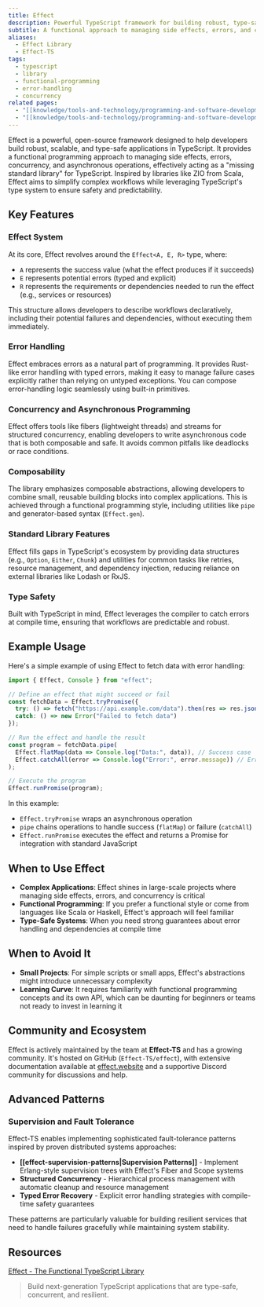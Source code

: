 ```yaml
---
title: Effect
description: Powerful TypeScript framework for building robust, type-safe applications
subtitle: A functional approach to managing side effects, errors, and concurrency
aliases:
  - Effect Library
  - Effect-TS
tags:
  - typescript
  - library
  - functional-programming
  - error-handling
  - concurrency
related pages:
  - "[[knowledge/tools-and-technology/programming-and-software-development/languages/typescript/index|TypeScript]]"
  - "[[knowledge/tools-and-technology/programming-and-software-development/paradigms/functional-programming|Functional Programming]]"
---
```


Effect is a powerful, open-source framework designed to help developers build robust, scalable, and type-safe applications in TypeScript. It provides a functional programming approach to managing side effects, errors, concurrency, and asynchronous operations, effectively acting as a "missing standard library" for TypeScript. Inspired by libraries like ZIO from Scala, Effect aims to simplify complex workflows while leveraging TypeScript's type system to ensure safety and predictability.

## Key Features

### Effect System

At its core, Effect revolves around the `Effect<A, E, R>` type, where:
- `A` represents the success value (what the effect produces if it succeeds)
- `E` represents potential errors (typed and explicit)
- `R` represents the requirements or dependencies needed to run the effect (e.g., services or resources)

This structure allows developers to describe workflows declaratively, including their potential failures and dependencies, without executing them immediately.

### Error Handling

Effect embraces errors as a natural part of programming. It provides Rust-like error handling with typed errors, making it easy to manage failure cases explicitly rather than relying on untyped exceptions. You can compose error-handling logic seamlessly using built-in primitives.

### Concurrency and Asynchronous Programming

Effect offers tools like fibers (lightweight threads) and streams for structured concurrency, enabling developers to write asynchronous code that is both composable and safe. It avoids common pitfalls like deadlocks or race conditions.

### Composability

The library emphasizes composable abstractions, allowing developers to combine small, reusable building blocks into complex applications. This is achieved through a functional programming style, including utilities like `pipe` and generator-based syntax (`Effect.gen`).

### Standard Library Features

Effect fills gaps in TypeScript's ecosystem by providing data structures (e.g., `Option`, `Either`, `Chunk`) and utilities for common tasks like retries, resource management, and dependency injection, reducing reliance on external libraries like Lodash or RxJS.

### Type Safety

Built with TypeScript in mind, Effect leverages the compiler to catch errors at compile time, ensuring that workflows are predictable and robust.

## Example Usage

Here's a simple example of using Effect to fetch data with error handling:

```typescript
import { Effect, Console } from "effect";

// Define an effect that might succeed or fail
const fetchData = Effect.tryPromise({
  try: () => fetch("https://api.example.com/data").then(res => res.json()),
  catch: () => new Error("Failed to fetch data")
});

// Run the effect and handle the result
const program = fetchData.pipe(
  Effect.flatMap(data => Console.log("Data:", data)), // Success case
  Effect.catchAll(error => Console.log("Error:", error.message)) // Error case
);

// Execute the program
Effect.runPromise(program);
```

In this example:
- `Effect.tryPromise` wraps an asynchronous operation
- `pipe` chains operations to handle success (`flatMap`) or failure (`catchAll`)
- `Effect.runPromise` executes the effect and returns a Promise for integration with standard JavaScript

## When to Use Effect

- **Complex Applications**: Effect shines in large-scale projects where managing side effects, errors, and concurrency is critical
- **Functional Programming**: If you prefer a functional style or come from languages like Scala or Haskell, Effect's approach will feel familiar
- **Type-Safe Systems**: When you need strong guarantees about error handling and dependencies at compile time

## When to Avoid It

- **Small Projects**: For simple scripts or small apps, Effect's abstractions might introduce unnecessary complexity
- **Learning Curve**: It requires familiarity with functional programming concepts and its own API, which can be daunting for beginners or teams not ready to invest in learning it

## Community and Ecosystem

Effect is actively maintained by the team at **Effect-TS** and has a growing community. It's hosted on GitHub (`Effect-TS/effect`), with extensive documentation available at [effect.website](https://effect.website) and a supportive Discord community for discussions and help.

## Advanced Patterns

### Supervision and Fault Tolerance

Effect-TS enables implementing sophisticated fault-tolerance patterns inspired by proven distributed systems approaches:

- **[[effect-supervision-patterns|Supervision Patterns]]** - Implement Erlang-style supervision trees with Effect's Fiber and Scope systems
- **Structured Concurrency** - Hierarchical process management with automatic cleanup and resource management
- **Typed Error Recovery** - Explicit error handling strategies with compile-time safety guarantees

These patterns are particularly valuable for building resilient services that need to handle failures gracefully while maintaining system stability.

## Resources

[Effect - The Functional TypeScript Library](https://effect.website/)
> Build next-generation TypeScript applications that are type-safe, concurrent, and resilient. 